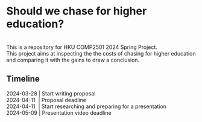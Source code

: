 # Should we chase for higher education?
<br>
This is a repository for HKU COMP2501 2024 Spring Project.<br>
This project aims at inspecting the the costs of chasing for higher education and comparing it with the gains to draw a conclusion.

## Timeline
2024-03-28 | Start writing proposal\
2024-04-11 &nbsp;| Proposal deadline\
2024-04-11 &nbsp;| Start researching and preparing for a presentation\
2024-05-09 | Presentation video deadline
